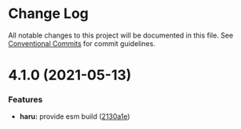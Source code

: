 # Change Log

All notable changes to this project will be documented in this file. See
[Conventional Commits](https://conventionalcommits.org) for commit guidelines.

# 4.1.0 (2021-05-13)

### Features

- **haru:** provide esm build
  ([2130a1e](https://github.com/tkesgar/packages/commit/2130a1e4d4ceeec568d181d262637e476d19fd86))
